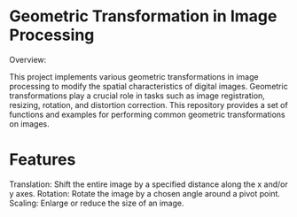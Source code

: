 # Geometric Transformation in Image Processing
Overview: 

This project implements various geometric transformations in image processing to modify the spatial characteristics of digital images. Geometric transformations play a crucial role in tasks such as image registration, resizing, rotation, and distortion correction. This repository provides a set of functions and examples for performing common geometric transformations on images.

# Features
Translation: Shift the entire image by a specified distance along the x and/or y axes.
Rotation: Rotate the image by a chosen angle around a pivot point.
Scaling: Enlarge or reduce the size of an image.
